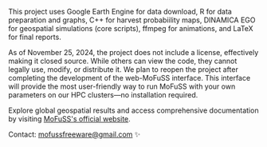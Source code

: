 This project uses Google Earth Engine for data download, R for data preparation and graphs, C++ for harvest probabiility maps, DINAMICA EGO for geospatial simulations (core scripts), ffmpeg for animations, and LaTeX for final reports.

As of November 25, 2024, the project does not include a license, effectively making it closed source. While others can view the code, they cannot legally use, modify, or distribute it. We plan to reopen the project after completing the development of the web-MoFuSS interface. This interface will provide the most user-friendly way to run MoFuSS with your own parameters on our HPC clusters—no installation required.

Explore global geospatial results and access comprehensive documentation by visiting [MoFuSS's official website](https://www.mofuss.unam.mx/).

Contact: mofussfreeware@gmail.com :sparkles:

<!--
## Hi there 👋
Looking good!  -RP

**mofuss/mofuss** is a ✨ _special_ ✨ repository because its `README.md` (this file) appears on your GitHub profile.

Here are some ideas to get you started:

- 🔭 I’m currently working on ...
- 🌱 I’m currently learning ...
- 👯 I’m looking to collaborate on ...
- 🤔 I’m looking for help with ...
- 💬 Ask me about ...
- 📫 How to reach me: ...
- 😄 Pronouns: ...
- ⚡ Fun fact: ...
-->

